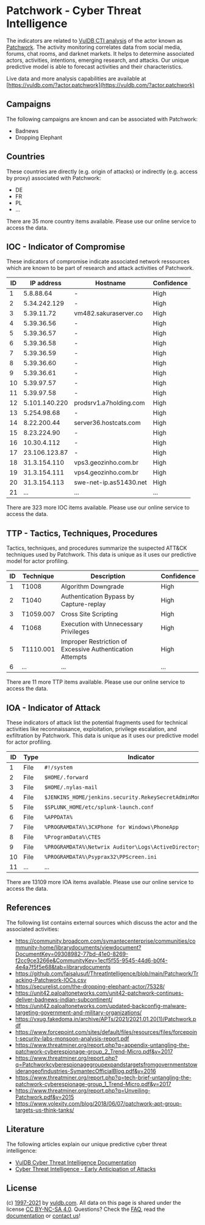 # Patchwork - Cyber Threat Intelligence

The indicators are related to [VulDB CTI analysis](https://vuldb.com/?doc.cti) of the actor known as [Patchwork](https://vuldb.com/?actor.patchwork). The activity monitoring correlates data from social media, forums, chat rooms, and darknet markets. It helps to determine associated actors, activities, intentions, emerging research, and attacks. Our unique predictive model is able to forecast activities and their characteristics.

Live data and more analysis capabilities are available at [https://vuldb.com/?actor.patchwork](https://vuldb.com/?actor.patchwork)

## Campaigns

The following campaigns are known and can be associated with Patchwork:

* Badnews
* Dropping Elephant

## Countries

These countries are directly (e.g. origin of attacks) or indirectly (e.g. access by proxy) associated with Patchwork:

* DE
* FR
* PL
* ...

There are 35 more country items available. Please use our online service to access the data.

## IOC - Indicator of Compromise

These indicators of compromise indicate associated network ressources which are known to be part of research and attack activities of Patchwork.

ID | IP address | Hostname | Confidence
-- | ---------- | -------- | ----------
1 | 5.8.88.64 | - | High
2 | 5.34.242.129 | - | High
3 | 5.39.11.72 | vm482.sakuraserver.co | High
4 | 5.39.36.56 | - | High
5 | 5.39.36.57 | - | High
6 | 5.39.36.58 | - | High
7 | 5.39.36.59 | - | High
8 | 5.39.36.60 | - | High
9 | 5.39.36.61 | - | High
10 | 5.39.97.57 | - | High
11 | 5.39.97.58 | - | High
12 | 5.101.140.220 | prodsrv1.a7holding.com | High
13 | 5.254.98.68 | - | High
14 | 8.22.200.44 | server36.hostcats.com | High
15 | 8.23.224.90 | - | High
16 | 10.30.4.112 | - | High
17 | 23.106.123.87 | - | High
18 | 31.3.154.110 | vps3.geozinho.com.br | High
19 | 31.3.154.111 | vps4.geozinho.com.br | High
20 | 31.3.154.113 | swe-net-ip.as51430.net | High
21 | ... | ... | ...

There are 323 more IOC items available. Please use our online service to access the data.

## TTP - Tactics, Techniques, Procedures

Tactics, techniques, and procedures summarize the suspected ATT&CK techniques used by Patchwork. This data is unique as it uses our predictive model for actor profiling.

ID | Technique | Description | Confidence
-- | --------- | ----------- | ----------
1 | T1008 | Algorithm Downgrade | High
2 | T1040 | Authentication Bypass by Capture-replay | High
3 | T1059.007 | Cross Site Scripting | High
4 | T1068 | Execution with Unnecessary Privileges | High
5 | T1110.001 | Improper Restriction of Excessive Authentication Attempts | High
6 | ... | ... | ...

There are 11 more TTP items available. Please use our online service to access the data.

## IOA - Indicator of Attack

These indicators of attack list the potential fragments used for technical activities like reconnaissance, exploitation, privilege escalation, and exfiltration by Patchwork. This data is unique as it uses our predictive model for actor profiling.

ID | Type | Indicator | Confidence
-- | ---- | --------- | ----------
1 | File | `#!/system` | Medium
2 | File | `$HOME/.forward` | High
3 | File | `$HOME/.nylas-mail` | High
4 | File | `$JENKINS_HOME/jenkins.security.RekeySecretAdminMonitor/backups` | High
5 | File | `$SPLUNK_HOME/etc/splunk-launch.conf` | High
6 | File | `%APPDATA%` | Medium
7 | File | `%PROGRAMDATA%\3CXPhone for Windows\PhoneApp` | High
8 | File | `%ProgramData%\CTES` | High
9 | File | `%PROGRAMDATA%\Netwrix Auditor\Logs\ActiveDirectory\` | High
10 | File | `%PROGRAMDATA%\Psyprax32\PPScreen.ini` | High
11 | ... | ... | ...

There are 13109 more IOA items available. Please use our online service to access the data.

## References

The following list contains external sources which discuss the actor and the associated activities:

* https://community.broadcom.com/symantecenterprise/communities/community-home/librarydocuments/viewdocument?DocumentKey=09308982-77bd-41e0-8269-f2cc9ce3266e&CommunityKey=1ecf5f55-9545-44d6-b0f4-4e4a7f5f5e68&tab=librarydocuments
* https://github.com/faisalusuf/ThreatIntelligence/blob/main/Patchwork/Tracking-Patchwork-IOCs.csv
* https://securelist.com/the-dropping-elephant-actor/75328/
* https://unit42.paloaltonetworks.com/unit42-patchwork-continues-deliver-badnews-indian-subcontinent/
* https://unit42.paloaltonetworks.com/updated-backconfig-malware-targeting-government-and-military-organizations/
* https://vxug.fakedoma.in/archive/APTs/2021/2021.01.20(1)/Patchwork.pdf
* https://www.forcepoint.com/sites/default/files/resources/files/forcepoint-security-labs-monsoon-analysis-report.pdf
* https://www.threatminer.org/report.php?q=appendix-untangling-the-patchwork-cyberespionage-group_2_Trend-Micro.pdf&y=2017
* https://www.threatminer.org/report.php?q=Patchworkcyberespionagegroupexpandstargetsfromgovernmentstowiderangeofindustries-SymantecOfficialBlog.pdf&y=2016
* https://www.threatminer.org/report.php?q=tech-brief-untangling-the-patchwork-cyberespionage-group_1_Trend-Micro.pdf&y=2017
* https://www.threatminer.org/report.php?q=Unveiling-Patchwork.pdf&y=2015
* https://www.volexity.com/blog/2018/06/07/patchwork-apt-group-targets-us-think-tanks/

## Literature

The following articles explain our unique predictive cyber threat intelligence:

* [VulDB Cyber Threat Intelligence Documentation](https://vuldb.com/?doc.cti)
* [Cyber Threat Intelligence - Early Anticipation of Attacks](https://www.scip.ch/en/?labs.20201022)

## License

(c) [1997-2021](https://vuldb.com/?doc.changelog) by [vuldb.com](https://vuldb.com/?doc.about). All data on this page is shared under the license [CC BY-NC-SA 4.0](https://creativecommons.org/licenses/by-nc-sa/4.0/). Questions? Check the [FAQ](https://vuldb.com/?doc.faq), read the [documentation](https://vuldb.com/?doc) or [contact us](https://vuldb.com/?contact)!
